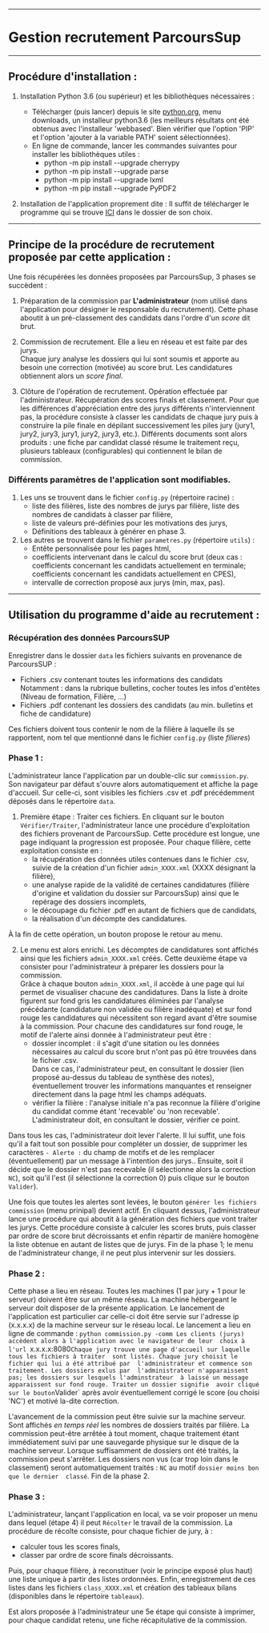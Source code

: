 ---------------------------------------
# Gestion recrutement ParcoursSup
---------------------------------------

## Procédure d'installation :

1. Installation Python 3.6 (ou supérieur) et les bibliothèques nécessaires :

    + Télécharger (puis lancer) depuis le site [python.org](www.python.org), 
      menu downloads, un installeur python3.6 (les meilleurs résultats ont été 
      obtenus avec l'installeur 'webbased'. Bien vérifier que l'option 'PIP' et 
      l'option 'ajouter à la variable PATH' soient sélectionnées).
    + En ligne de commande, lancer les commandes suivantes pour installer les 
      bibliothèques utiles :
      * python -m pip install --upgrade cherrypy
      * python -m pip install --upgrade parse
      * python -m pip install --upgrade lxml
      * python -m pip install --upgrade PyPDF2

2. Installation de l'application proprement dite :
Il suffit de télécharger le programme qui se trouve 
[ICI](https://github.com/MaTsou/Commission_CPGE) dans le dossier de son 
choix.

-------------------------------------------------
## Principe de la procédure de recrutement proposée par cette application :
Une fois récupérées les données proposées par ParcoursSup, 3 phases se succèdent 
:

1. Préparation de la commission par **L'administrateur** (nom utilisé dans 
   l'application pour désigner le responsable du recrutement). Cette phase 
   aboutit à un pré-classement des candidats dans l'ordre d'un _score_ dit brut.

2. Commission de recrutement. Elle a lieu en réseau et est faite par des jurys.  
   Chaque jury analyse les dossiers qui lui sont soumis et apporte au besoin une 
   correction (motivée) au score brut. Les candidatures obtiennent alors un 
   _score final_.

3. Clôture de l'opération de recrutement. Opération effectuée par 
   l'administrateur. Récupération des scores finals et classement. Pour que les 
   différences d'appréciation entre des jurys différents n'interviennent pas, la 
   procédure consiste à classer les candidats de chaque jury puis à construire 
   la pile finale en dépilant successivement les piles jury (jury1, jury2, 
   jury3, jury1, jury2, jury3, etc.). Différents documents sont alors produits : 
   une fiche par candidat classé résume le traitement reçu, plusieurs tableaux 
   (configurables) qui contiennent le bilan de commission.

### Différents paramètres de l'application sont modifiables.

1. Les uns se trouvent dans le fichier `config.py` (répertoire racine) : 
	* liste des filières, liste des nombres de jurys par filière, liste des 
	  nombres de candidats à classer par filière,
	* liste de valeurs pré-définies pour les motivations des jurys,
	* Définitions des tableaux à générer en phase 3.
2. Les autres se trouvent dans le fichier `parametres.py` (répertoire `utils`) : 
	* Entête personnalisée pour les pages html,
	* coefficients intervenant dans le calcul du score brut (deux cas : 
	  coefficients concernant les candidats actuellement en terminale; 
	  coefficients concernant les candidats actuellement en CPES),
	* intervalle de correction proposé aux jurys (min, max, pas).

-------------------------------------------------
## Utilisation du programme d'aide au recrutement : 

### Récupération des données ParcoursSUP
Enregistrer dans le dossier `data` les fichiers suivants en provenance de 
ParcoursSUP :

  + Fichiers .csv contenant toutes les informations des candidats
  Notamment : dans la rubrique bulletins, cocher toutes les infos d'entêtes 
  (Niveau de formation, Filière, ...)
  + Fichiers .pdf contenant les dossiers des candidats (au min. bulletins et 
	fiche de candidature)

  Ces fichiers doivent tous contenir le nom de la filière à laquelle ils se 
  rapportent, nom tel que mentionné dans le fichier `config.py` (liste 
  _filieres_)

### Phase 1 :
  L'administrateur lance l'application par un double-clic sur `commission.py`.  
  Son navigateur par défaut s'ouvre alors automatiquement et affiche la page 
  d'accueil. Sur celle-ci, sont visibles les fichiers .csv et .pdf précédemment 
  déposés dans le répertoire `data`.

  1. Première étape : Traiter ces fichiers. En cliquant sur le bouton 
	 `Vérifier/Traiter`, l'administrateur lance une procédure d'exploitation des 
	 fichiers provenant de ParcoursSup. Cette procédure est longue, une page 
	 indiquant la progression est proposée. Pour chaque filière, cette 
	 exploitation consiste en :
	 * la récupération des données utiles contenues dans le fichier .csv, suivie 
	   de la création d'un fichier `admin_XXXX.xml` (XXXX désignant la filière),
	 * une analyse rapide de la validité de certaines candidatures (filière 
	   d'origine et validation du dossier sur ParcoursSup) ainsi que le repérage 
	   des dossiers incomplets,
	 * le découpage du fichier .pdf en autant de fichiers que de candidats,
	 * la réalisation d'un décompte des candidatures.

  À la fin de cette opération, un bouton propose le retour au menu.

  2. Le menu est alors enrichi. Les décomptes de candidatures sont affichés 
	 ainsi que les fichiers `admin_XXXX.xml` créés. Cette deuxième étape va 
	 consister pour l'administrateur à préparer les dossiers pour la commission.  
	 Grâce à chaque bouton `admin_XXXX.xml`, il accède à une page qui lui permet 
	 de visualiser chacune des candidatures.  Dans la liste à droite figurent 
	 sur fond gris les candidatures éliminées par l'analyse précédante 
	 (candidature non validée ou filière inadéquate) et sur fond rouge les 
	 candidatures qui nécessitent son regard avant d'être soumise à la 
	 commission.  Pour chacune des candidatures sur fond rouge, le motif de 
	 l'alerte ainsi donnée à l'administrateur peut être :
	 * dossier incomplet : il s'agit d'une sitation ou les données nécessaires 
	   au calcul du score brut n'ont pas pû être trouvées dans le fichier .csv.  
	   Dans ce cas, l'administrateur peut, en consultant le dossier (lien 
	   proposé au-dessus du tableau de synthèse des notes), éventuellement 
	   trouver les informations manquantes et renseigner directement dans la 
	   page html les champs adéquats.
	 * vérifier la filière : l'analyse initiale n'a pas reconnue la filière 
	   d'origine du candidat comme étant 'recevable' ou 'non recevable'.  
	   L'administrateur doit, en consultant le dossier, vérifier ce point.

  Dans tous les cas, l'administrateur doit lever l'alerte. Il lui suffit, une 
  fois qu'il a fait tout son possible pour compléter un dossier, de supprimer 
  les caractères `- Alerte :` du champ de motifs et de les remplacer 
  (éventuellement) par un message à l'intention des jurys.. Ensuite, soit il 
  décide que le dossier n'est pas recevable (il sélectionne alors la correction 
  `NC`), soit qu'il l'est (il sélectionne la correction 0) puis clique sur le 
  bouton `Valider`).  

  Une fois que toutes les alertes sont levées, le bouton `générer les fichiers 
  commission` (menu prinipal) devient actif. En cliquant dessus, 
  l'administrateur lance une procédure qui aboutit à la génération des fichiers 
  que vont traiter les jurys. Cette procédure consiste à calculer les scores 
  bruts, puis classer par ordre de score brut décroissants et enfin répartir de 
  manière homogène la liste obtenue en autant de listes que de jurys. Fin de la 
  phase 1; le menu de l'administrateur change, il ne peut plus intervenir sur 
  les dossiers.

### Phase 2 :
  Cette phase a lieu en réseau. Toutes les machines (1 par jury + 1 pour le 
  serveur) doivent être sur un même réseau.  La machine hébergeant le serveur 
  doit disposer de la présente application. Le lancement de l'application est 
  particulier car celle-ci doit être servie sur l'adresse ip (x.x.x.x) de la 
  machine serveur sur le réseau local. Le lancement a lieu en ligne de commande :
  `python commission.py -comm
  Les clients (jurys) accèdent alors à l'application avec le navigateur de leur 
  choix à l'url `x.x.x.x:8080`
  Chaque jury trouve une page d'accueil sur laquelle tous les fichiers à traiter 
  sont listés. Chaque jury choisit le fichier qui lui a été attribué par 
  l'administrateur et commence son traitement. Les dossiers exlus par 
  l'administrateur n'apparaissent pas; les dossiers sur lesquels l'adminstrateur 
  à laissé un message apparaissent sur fond rouge. Traiter un dossier signifie 
  avoir cliqué sur le bouton `Valider` après avoir éventuellement corrigé le 
  score (ou choisi 'NC') et motivé la-dite correction.

  L'avancement de la commission peut être suivie sur la machine serveur. Sont 
  affichés _en temps réel_ les nombres de dossiers traités par filière. La 
  commission peut-être arrêtée à tout moment, chaque traitement étant 
  immédiatement suivi par une sauvegarde physique sur le disque de la machine 
  serveur.
  Lorsque suffisamment de dossiers ont été traités, la commission peut 
  s'arrêter. Les dossiers non vus (car trop loin dans le classement) seront 
  automatiquement traités : `NC` au motif `dossier moins bon que le dernier 
  classé`. Fin de la phase 2.

### Phase 3 :
  L'administrateur, lançant l'application en local, va se voir proposer un menu 
  dans lequel (étape 4) il peut `Récolter` le travail de la commission. La 
  procédure de récolte consiste, pour chaque fichier de jury, à :

  * calculer tous les scores finals,
  * classer par ordre de score finals décroissants.

  Puis, pour chaque filière, à reconstituer (voir le principe exposé plus haut) 
  une liste unique à partir des listes ordonnées. Enfin, enregistrement de ces 
  listes dans les fichiers `class_XXXX.xml` et création des tableaux bilans 
  (disponibles dans le répertoire `tableaux`).

  Est alors proposée à l'administrateur une 5e étape qui consiste à imprimer, 
  pour chaque candidat retenu, une fiche récapitulative de la commission.
